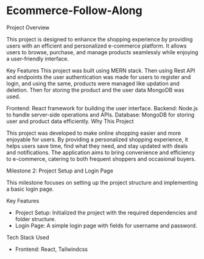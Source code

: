 # Ecommerce-Follow-Along

Project Overview

This project is designed to enhance the shopping experience by providing users with an efficient and personalized e-commerce platform. It allows users to browse, purchase, and manage products seamlessly while enjoying a user-friendly interface.

Key Features
This project was built using MERN stack.
Then using Rest API and endpoints the user authentication was made for users to register and login,
and using the same, products were managed like updation and deletion.
Then for storing the product and the user data MongoDB was used.

Frontend: React framework for building the user interface.
Backend: Node.js to handle server-side operations and APIs.
Database: MongoDB for storing user and product data efficiently.
Why This Project

This project was developed to make online shopping easier and more enjoyable for users. By providing a personalized shopping experience, it helps users save time, find what they need, and stay updated with deals and notifications. The application aims to bring convenience and efficiency to e-commerce, catering to both frequent shoppers and occasional buyers.

Milestone 2: Project Setup and Login Page

This milestone focuses on setting up the project structure and implementing a basic login page.

Key Features

- Project Setup: Initialized the project with the required dependencies and folder structure.
- Login Page: A simple login page with fields for username and password.

Tech Stack Used

- Frontend: React, Tailwindcss